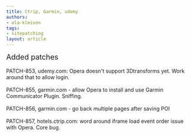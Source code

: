 ```yaml
---
title: Ctrip, Garmin, udemy
authors:
- ola-kleiven
tags:
- sitepatching
layout: article
---
```

<span style="font-size: 140%">Added patches</span><br/><br/>PATCH-853, udemy.com: Opera doesn&#39;t support 3Dtransforms yet. Work around that to allow login.<br/><br/>PATCH-855, garmin.com - allow Opera to install and use Garmin Communicator Plugin. Sniffing.<br/><br/>PATCH-856, garmin.com - go back multiple pages after saving POI<br/><br/>PATCH-857, hotels.ctrip.com: word around iframe load event order issue with Opera. Core bug.
